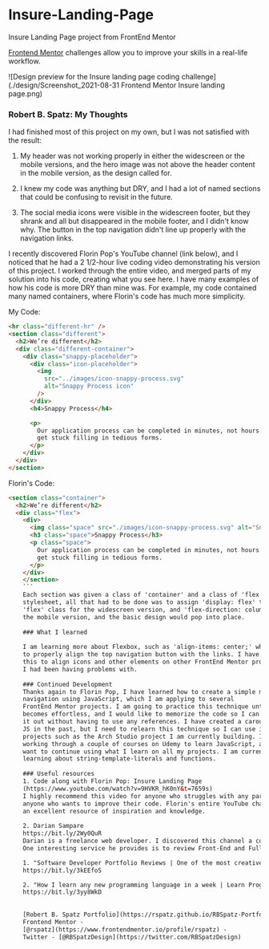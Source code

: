 # Insure-Landing-Page
Insure Landing Page project from FrontEnd Mentor

[Frontend Mentor](https://www.frontendmentor.io) challenges allow you to improve your skills in a real-life workflow.

![Design preview for the Insure landing page coding challenge](./design/Screenshot_2021-08-31 Frontend Mentor Insure landing page.png)

### Robert B. Spatz: My Thoughts

I had finished most of this project on my own, but I was not satisfied with
the result:

1. My header was not working properly in either the widescreen or the mobile
   versions, and the hero image was not above the header content in the mobile
   version, as the design called for.

2. I knew my code was anything but DRY, and I had a lot of named sections
   that could be confusing to revisit in the future.

3. The social media icons were visible in the widescreen footer, but they
   shrank and all but disappeared in the mobile footer, and I didn't know why.
   The button in the top navigation didn't line up properly with the
   navigation links.

I recently discovered Florin Pop's YouTube channel (link below), and I noticed
that he had a 2 1/2-hour live coding video demonstrating his version of this project.
I worked through the entire video, and merged parts of my solution into his
code, creating what you see here. I have many examples of how his code is
more DRY than mine was. For example, my code contained many named containers,
where Florin's code has much more simplicity.

My Code:

```html
<hr class="different-hr" />
<section class="different">
  <h2>We’re different</h2>
  <div class="different-container">
    <div class="snappy-placeholder">
      <div class="icon-placeholder">
        <img
          src="../images/icon-snappy-process.svg"
          alt="Snappy Process icon"
        />
      </div>
      <h4>Snappy Process</h4>

      <p>
        Our application process can be completed in minutes, not hours. Don’t
        get stuck filling in tedious forms.
      </p>
    </div>
  </div>
</section>
```

Florin's Code:

```html
<section class="container">
  <h2>We’re different</h2>
  <div class="flex">
    <div>
      <img class="space" src="./images/icon-snappy-process.svg" alt="Snappy" />
      <h3 class="space">Snappy Process</h3>
      <p class="space">
        Our application process can be completed in minutes, not hours. Don’t
        get stuck filling in tedious forms.
      </p>
    </div>
    </section>
    ```
    Each section was given a class of 'container' and a class of 'flex.' In the
    stylesheet, all that had to be done was to assign 'display: flex' to the
    'flex' class for the widescreen version, and 'flex-direction: column' for
    the mobile version, and the basic design would pop into place.
    
    ### What I learned
    
    I am learning more about Flexbox, such as 'align-items: center;' which I used
    to properly align the top navigation button with the links. I have since used
    this to align icons and other elements on other FrontEnd Mentor projects that
    I had been having problems with.
    
    ### Continued Development
    Thanks again to Florin Pop, I have learned how to create a simple mobile
    navigation using JavaScript, which I am applying to several
    FrontEnd Mentor projects. I am going to practice this technique until it
    becomes effortless, and I would like to memorize the code so I can just type
    it out without having to use any references. I have created a carousel using
    JS in the past, but I need to relearn this technique so I can use it on
    projects such as the Arch Studio project I am currently building. I am
    working through a couple of courses on Udemy to learn JavaScript, and I
    want to continue using what I learn on all my projects. I am currently
    learning about string-template-literals and functions.
    
    ### Useful resources
    1. Code along with Florin Pop: Insure Landing Page
    (https://www.youtube.com/watch?v=9HVKR_hK0nY&t=7659s)
    I highly recommend this video for anyone who struggles with any part of this project, or for
    anyone who wants to improve their code. Florin's entire YouTube channel is
    an excellent resource of inspiration and knowledge.
    
    2. Darian Sampare
    https://bit.ly/2Wy0QuR
    Darian is a freelance web developer. I discovered this channel a couple of days ago, and I have found it to be an invaluable resource.
    One interesting service he provides is to review Front-End and Full-Stack Developer resumes and portfolio websites on his channel. His insights are invaluable. Two examples are:

    1. "Software Developer Portfolio Reviews | One of the most creative developer portfolios I’ve ever seen"
    https://bit.ly/3kEEfoS

    2. "How I learn any new programming language in a week | Learn Programming Fast"
    https://bit.ly/3yy8WkD
    
 
    [Robert B. Spatz Portfolio](https://rspatz.github.io/RBSpatz-Portfolio/)
    Frontend Mentor -
    [@rspatz](https://www.frontendmentor.io/profile/rspatz) -
    Twitter - [@RBSpatzDesign](https://twitter.com/RBSpatzDesign)
